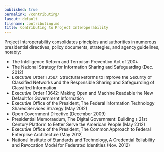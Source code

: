 ```yaml
---
published: true
permalink: /contributing/
layout: default
filename: contributing.md
title: Contributing to Project Interoperability
---
```


Project Interoperability consolidates principles and authorities in numerous presidential directives, policy documents, strategies, and agency guidelines, notably:

* The Intelligence Reform and Terrorism Prevention Act of 2004
* The National Strategy for Information Sharing and Safeguarding (Dec. 2012)
* Executive Order 13587: Structural Reforms to Improve the Security of Classified Networks and the Responsible Sharing and Safeguarding of Classified Information
* Executive Order 13642: Making Open and Machine Readable the New Default for Government Information
* Executive Office of the President, The Federal Information Technology Shared Services Strategy (May 2012)
* Open Government Directive (December 2009)
* Presidential Memorandum, The Digital Government: Building a 21st Century Platform to Better Serve the American People (May 2012)
* Executive Office of the President, The Common Approach to Federal Enterprise Architecture (May 2012)
* National Institute of Standards and Technology, A Credential Reliability and Revocation Model for Federated Identities (Nov. 2012)
